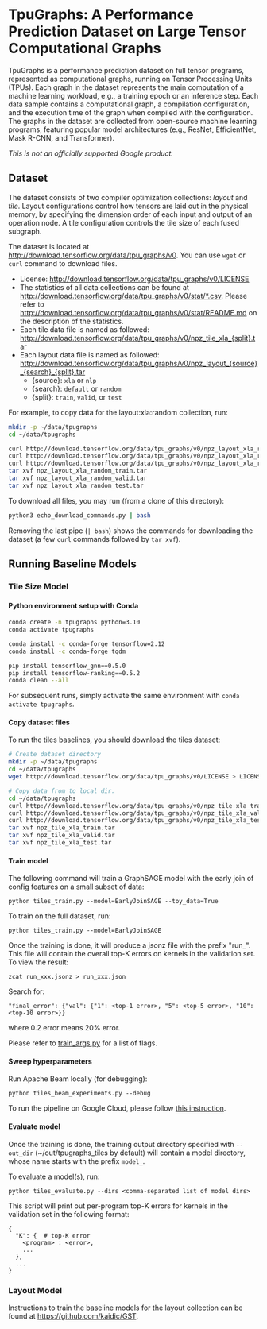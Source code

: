 # TpuGraphs: A Performance Prediction Dataset on Large Tensor Computational Graphs

TpuGraphs is a performance prediction dataset on full tensor programs, represented as computational graphs, running on Tensor Processing Units (TPUs). Each graph in the dataset represents the main computation of a machine learning workload, e.g., a training epoch or an inference step. Each data sample contains a computational graph, a compilation configuration, and the execution time of the graph when compiled with the configuration. The graphs in the dataset are collected from open-source machine learning programs, featuring popular model architectures (e.g., ResNet, EfficientNet, Mask R-CNN, and Transformer).

*This is not an officially supported Google product.*

## Dataset

The dataset consists of two compiler optimization collections: *layout* and *tile*.
Layout configurations control how tensors are laid out in the physical memory, by specifying
the dimension order of each input and output of an operation node. A tile configuration controls
the tile size of each fused subgraph.

The dataset is located at http://download.tensorflow.org/data/tpu_graphs/v0.
You can use `wget` or `curl` command to download files.

- License: http://download.tensorflow.org/data/tpu_graphs/v0/LICENSE
- The statistics of all data collections can be found at http://download.tensorflow.org/data/tpu_graphs/v0/stat/*.csv. Please refer to http://download.tensorflow.org/data/tpu_graphs/v0/stat/README.md on the description of the statistics.
- Each tile data file is named as followed: http://download.tensorflow.org/data/tpu_graphs/v0/npz_tile_xla_{split}.tar
- Each layout data file is named as followed: http://download.tensorflow.org/data/tpu_graphs/v0/npz_layout_{source}_{search}_{split}.tar
  - {source}: `xla` or `nlp`
  - {search}: `default` or `random`
  - {split}: `train`, `valid`, or `test`

For example, to copy data for the layout:xla:random collection, run:

```sh
mkdir -p ~/data/tpugraphs
cd ~/data/tpugraphs

curl http://download.tensorflow.org/data/tpu_graphs/v0/npz_layout_xla_random_train.tar > npz_layout_xla_random_train.tar
curl http://download.tensorflow.org/data/tpu_graphs/v0/npz_layout_xla_random_valid.tar > npz_layout_xla_random_valid.tar
curl http://download.tensorflow.org/data/tpu_graphs/v0/npz_layout_xla_random_test.tar > npz_layout_xla_random_test.tar
tar xvf npz_layout_xla_random_train.tar
tar xvf npz_layout_xla_random_valid.tar
tar xvf npz_layout_xla_random_test.tar
```

To download all files, you may run (from a clone of this directory):

```sh
python3 echo_download_commands.py | bash
```

Removing the last pipe (`| bash`) shows the commands for downloading the dataset
(a few `curl` commands followed by `tar xvf`).


## Running Baseline Models

### Tile Size Model

#### Python environment setup with Conda

```sh
conda create -n tpugraphs python=3.10
conda activate tpugraphs

conda install -c conda-forge tensorflow=2.12
conda install -c conda-forge tqdm

pip install tensorflow_gnn==0.5.0
pip install tensorflow-ranking==0.5.2
conda clean --all
```

For subsequent runs, simply activate the same environment with `conda activate tpugraphs`.

#### Copy dataset files

To run the tiles baselines, you should download the tiles dataset:

```sh
# Create dataset directory
mkdir -p ~/data/tpugraphs
cd ~/data/tpugraphs
wget http://download.tensorflow.org/data/tpu_graphs/v0/LICENSE > LICENSE

# Copy data from to local dir.
cd ~/data/tpugraphs
curl http://download.tensorflow.org/data/tpu_graphs/v0/npz_tile_xla_train.tar > npz_tile_xla_train.tar
curl http://download.tensorflow.org/data/tpu_graphs/v0/npz_tile_xla_valid.tar > npz_tile_xla_valid.tar
curl http://download.tensorflow.org/data/tpu_graphs/v0/npz_tile_xla_test.tar > npz_tile_xla_test.tar
tar xvf npz_tile_xla_train.tar
tar xvf npz_tile_xla_valid.tar
tar xvf npz_tile_xla_test.tar
```

#### Train model

The following command will train a GraphSAGE model with the early join of config features on a small subset of data:
```
python tiles_train.py --model=EarlyJoinSAGE --toy_data=True
```

To train on the full dataset, run:
```
python tiles_train.py --model=EarlyJoinSAGE
```

Once the training is done, it will produce a jsonz file with the prefix "run_".
This file will contain the overall top-K errors on kernels in the validation set.
To view the result:
```
zcat run_xxx.jsonz > run_xxx.json
```

Search for:
```
"final_error": {"val": {"1": <top-1 error>, "5": <top-5 error>, "10": <top-10 error>}}
```
where 0.2 error means 20% error.

Please refer to
[train_args.py](https://github.com/google-research-datasets/tpu_graphs/blob/main/baselines/tiles/train_args.py)
for a list of flags.

#### Sweep hyperparameters

Run Apache Beam locally (for debugging):
```
python tiles_beam_experiments.py --debug
```

To run the pipeline on Google Cloud, please follow [this instruction](https://cloud.google.com/dataflow/docs/quickstarts/create-pipeline-python).


#### Evaluate model
Once the training is done, the training output directory specified with
`--out_dir` (~/out/tpugraphs_tiles by default) will contain a model directory,
whose name starts with the prefix `model_`.

To evaluate a model(s), run:
```
python tiles_evaluate.py --dirs <comma-separated list of model dirs>
```

This script will print out per-program top-K errors for kernels in the validation set in the following format:
```
{
  "K": {  # top-K error
    <program> : <error>,
    ...
  },
  ...
}
```

### Layout Model

Instructions to train the baseline models for the layout collection can be found at https://github.com/kaidic/GST.
